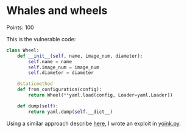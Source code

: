 # Whales and wheels

Points: 100

This is the vulnerable code:
```python
class Wheel:
    def __init__(self, name, image_num, diameter):
        self.name = name
        self.image_num = image_num
        self.diameter = diameter

    @staticmethod
    def from_configuration(config):
        return Wheel(**yaml.load(config, Loader=yaml.Loader))

    def dump(self):
        return yaml.dump(self.__dict__)
```

Using a similar approach describe
[here](https://www.kevinlondon.com/2015/08/15/dangerous-python-functions-pt2.html),
I wrote an exploit in [yoink.py](yoink.py).
